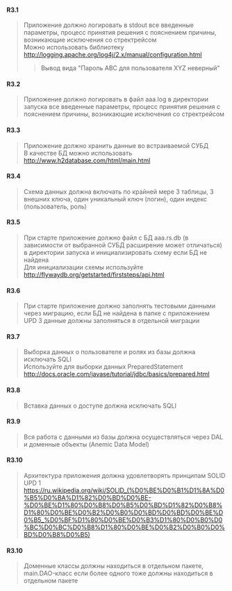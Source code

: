 #### R3.1 
>Приложение должно логировать в stdout все введенные параметры, процесс принятия решения с пояснением причины, возникающие исключения со стректрейсом
<br>Можно использовать библиотеку http://logging.apache.org/log4j/2.x/manual/configuration.html
>>Вывод вида "Пароль ABC для пользователя XYZ неверный"

#### R3.2 
>Приложение должно логировать в файл aaa.log в директории запуска все введенные параметры, процесс принятия решения с пояснением причины, возникающие исключения со стректрейсом

#### R3.3 
>Приложение должно хранить данные во встраиваемой СУБД
<br>В качестве БД можно использовать http://www.h2database.com/html/main.html

#### R3.4 
>Схема данных должна включать по крайней мере 3 таблицы, 3 внешних ключа, один уникальный ключ (логин), один индекс (пользователь, роль)

#### R3.5 
>При старте приложение должно файл с БД aaa.rs.db (в зависимости от выбранной СУБД расширение может отличаться) в директории запуска и инициализировать схему если БД не найдена
<br>Для инициализации схемы используйте http://flywaydb.org/getstarted/firststeps/api.html

#### R3.6 
>При старте приложение должно заполнять тестовыми данными через миграцию, если БД не найдена в папке с приложением
<br>UPD 3 данные должны заполняться в отдельной миграции

#### R3.7 
>Выборка данных о пользователе и ролях из базы должна исключать SQLI
<br>Используйте для выборки данных PreparedStatement http://docs.oracle.com/javase/tutorial/jdbc/basics/prepared.html

#### R3.8 
>Вставка данных о доступе должна исключать SQLI

#### R3.9 
>Вся работа с данными из базы должна осуществляться через DAL и доменные объекты (Anemic Data Model)

#### R3.10 
>Архитектура приложения должна удовлетворять принципам SOLID
<br>UPD 1 https://ru.wikipedia.org/wiki/SOLID_(%D0%BE%D0%B1%D1%8A%D0%B5%D0%BA%D1%82%D0%BD%D0%BE-%D0%BE%D1%80%D0%B8%D0%B5%D0%BD%D1%82%D0%B8%D1%80%D0%BE%D0%B2%D0%B0%D0%BD%D0%BD%D0%BE%D0%B5_%D0%BF%D1%80%D0%BE%D0%B3%D1%80%D0%B0%D0%BC%D0%BC%D0%B8%D1%80%D0%BE%D0%B2%D0%B0%D0%BD%D0%B8%D0%B5)

#### R3.10 
>Доменные классы должны находиться в отдельном пакете, main.DAO-класс если более одного тоже должны находиться в отдельном пакете